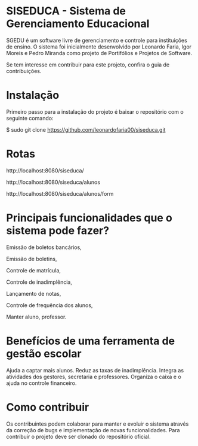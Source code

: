 # SISEDUCA - Sistema de Gerenciamento Educacional
SGEDU é um software livre de gerenciamento e controle para instituições de ensino. O sistema foi inicialmente desenvolvido por Leonardo Faria, Igor Moreis e Pedro Miranda como projeto de Portifólios e Projetos de Software.

Se tem interesse em contribuir para este projeto, confira o guia de contribuições.

# Instalação
Primeiro passo para a instalação do projeto é baixar o repositório com o seguinte comando:

$ sudo git clone https://github.com/leonardofaria00/siseduca.git

# Rotas
http://localhost:8080/siseduca/

http://localhost:8080/siseduca/alunos

http://localhost:8080/siseduca/alunos/form

# Principais funcionalidades que o sistema pode fazer?
Emissão de boletos bancários,

Emissão de boletins,

Controle de matrícula,

Controle de inadimplência,

Lançamento de notas,

Controle de frequência dos alunos,

Manter aluno, professor.

# Benefícios de uma ferramenta de gestão escolar
Ajuda a captar mais alunos.
Reduz as taxas de inadimplência.
Integra as atividades dos gestores, secretaria e professores.
Organiza o caixa e o ajuda no controle financeiro.

# Como contribuir
Os contribuintes podem colaborar para manter e evoluir o sistema através da correção de bugs e implementação de novas funcionalidades. Para contribuir o projeto deve ser clonado do repositório oficial.
